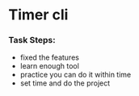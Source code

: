 # Timer cli 


### Task Steps:
- fixed the features
- learn enough tool
- practice you can do it within time
- set time and do the project




